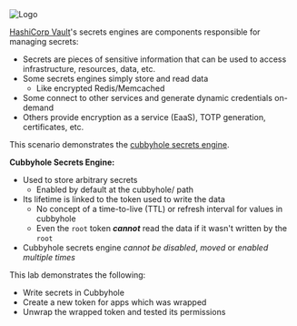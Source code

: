 <img src="https://education-yh.s3-us-west-2.amazonaws.com/Vault_Icon_FullColor.png" alt="Logo"/>

[HashiCorp Vault](https://www.vaultproject.io)'s secrets engines are components responsible for managing secrets:

- Secrets are pieces of sensitive information that can be used to access infrastructure, resources, data, etc.
- Some secrets engines simply store and read data
    - Like encrypted Redis/Memcached
- Some connect to other services and generate dynamic credentials on-demand
- Others provide encryption as a service (EaaS), TOTP generation, certificates, etc.

This scenario demonstrates the [cubbyhole secrets engine](https://www.vaultproject.io/docs/secrets/cubbyhole/index.html).

**Cubbyhole Secrets Engine:**

- Used to store arbitrary secrets
  - Enabled by default at the cubbyhole/ path
- Its lifetime is linked to the token used to write the data
  - No concept of a time-to-live (TTL) or refresh interval for values in cubbyhole
  - Even the `root` token ***cannot*** read the data if it wasn't written by the `root`
- Cubbyhole secrets engine _cannot be disabled_, _moved_ or _enabled multiple times_


This lab demonstrates the following:

- Write secrets in Cubbyhole
- Create a new token for apps which was wrapped
- Unwrap the wrapped token and tested its permissions

